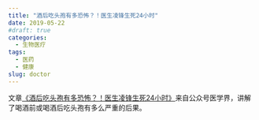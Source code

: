 ```yaml
---
title: "酒后吃头孢有多恐怖？！医生凌锋生死24小时"
date: 2019-05-22
#draft: true
categories:
  - 生物医疗
tags:
  - 医药
  - 健康
slug: doctor
---
```


文章[《酒后吃头孢有多恐怖？！医生凌锋生死24小时》](https://mp.weixin.qq.com/s/XqJIwwFr96na-Ycc_tL9JA)来自公众号医学界，讲解了喝酒前或喝酒后吃头孢有多么严重的后果。


